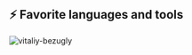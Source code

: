 <h2>⚡ Favorite languages and tools</h2>
<img align="center" src="https://github-readme-stats-sigma-five.vercel.app/api/top-langs?username=vitaliy-bezugly&show_icons=true&theme=tokyonight&locale=en&layout=compact&hide=Assembly,Java" alt="vitaliy-bezugly
" />
